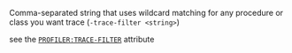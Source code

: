 Comma-separated string that uses wildcard matching for any procedure or class you want trace (`-trace-filter <string>`)

see the [`PROFILER:TRACE-FILTER`](https://docs.progress.com/bundle/abl-reference/page/TRACE-FILTER-attribute.html) attribute
